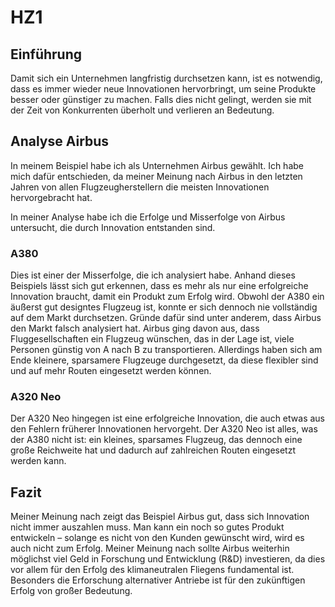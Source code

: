 # HZ1

## Einführung

Damit sich ein Unternehmen langfristig durchsetzen kann, ist es notwendig, dass es immer wieder neue Innovationen hervorbringt, um seine Produkte besser oder günstiger zu machen. Falls dies nicht gelingt, werden sie mit der Zeit von Konkurrenten überholt und verlieren an Bedeutung.

## Analyse Airbus
In meinem Beispiel habe ich als Unternehmen Airbus gewählt. Ich habe mich dafür entschieden, da meiner Meinung nach Airbus in den letzten Jahren von allen Flugzeugherstellern die meisten Innovationen hervorgebracht hat.

In meiner Analyse habe ich die Erfolge und Misserfolge von Airbus untersucht, die durch Innovation entstanden sind.

### A380
Dies ist einer der Misserfolge, die ich analysiert habe. Anhand dieses Beispiels lässt sich gut erkennen, dass es mehr als nur eine erfolgreiche Innovation braucht, damit ein Produkt zum Erfolg wird. Obwohl der A380 ein äußerst gut designtes Flugzeug ist, konnte er sich dennoch nie vollständig auf dem Markt durchsetzen. Gründe dafür sind unter anderem, dass Airbus den Markt falsch analysiert hat. Airbus ging davon aus, dass Fluggesellschaften ein Flugzeug wünschen, das in der Lage ist, viele Personen günstig von A nach B zu transportieren. Allerdings haben sich am Ende kleinere, sparsamere Flugzeuge durchgesetzt, da diese flexibler sind und auf mehr Routen eingesetzt werden können.

### A320 Neo
Der A320 Neo hingegen ist eine erfolgreiche Innovation, die auch etwas aus den Fehlern früherer Innovationen hervorgeht. Der A320 Neo ist alles, was der A380 nicht ist: ein kleines, sparsames Flugzeug, das dennoch eine große Reichweite hat und dadurch auf zahlreichen Routen eingesetzt werden kann.

## Fazit

Meiner Meinung nach zeigt das Beispiel Airbus gut, dass sich Innovation nicht immer auszahlen muss. Man kann ein noch so gutes Produkt entwickeln – solange es nicht von den Kunden gewünscht wird, wird es auch nicht zum Erfolg. Meiner Meinung nach sollte Airbus weiterhin möglichst viel Geld in Forschung und Entwicklung (R&D) investieren, da dies vor allem für den Erfolg des klimaneutralen Fliegens fundamental ist. Besonders die Erforschung alternativer Antriebe ist für den zukünftigen Erfolg von großer Bedeutung.